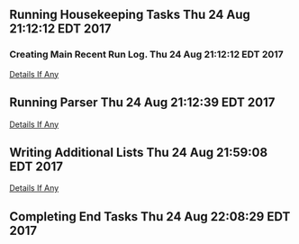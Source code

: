 ## Running Housekeeping Tasks Thu 24 Aug 21:12:12 EDT 2017
### Creating Main Recent Run Log. Thu 24 Aug 21:12:12 EDT 2017
[Details If Any](40-Running-Housekeeping-Tasks.log)

## Running Parser Thu 24 Aug 21:12:39 EDT 2017
[Details If Any](50-Running-Parser.log)

## Writing Additional Lists Thu 24 Aug 21:59:08 EDT 2017
[Details If Any](60-Writing-Additional-Lists.log)

## Completing End Tasks Thu 24 Aug 22:08:29 EDT 2017
